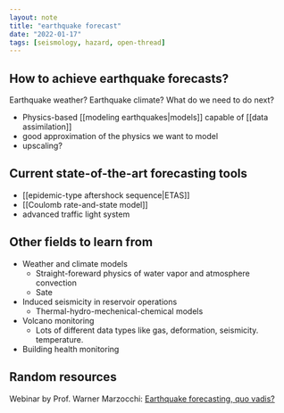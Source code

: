 ```yaml
---
layout: note
title: "earthquake forecast"
date: "2022-01-17"
tags: [seismology, hazard, open-thread]
---
```


## How to achieve earthquake forecasts?
Earthquake weather? Earthquake climate? What do we need to do next?
- Physics-based [[modeling earthquakes\|models]] capable of [[data assimilation]]
- good approximation of the physics we want to model
- upscaling?

## Current state-of-the-art forecasting tools
- [[epidemic-type aftershock sequence\|ETAS]]
- [[Coulomb rate-and-state model]]
- advanced traffic light system

## Other fields to learn from
- Weather and climate models
    - Straight-foreward physics of water vapor and atmosphere convection
    - Sate 
- Induced seismicity in reservoir operations
    - Thermal-hydro-mechenical-chemical models
- Volcano monitoring
    - Lots of different data types like gas, deformation, seismicity. temperature. 
- Building health monitoring

## Random resources
Webinar by Prof. Warner Marzocchi: [Earthquake forecasting, quo vadis?](https://www.youtube.com/watch?v=XZxTQqRlW54)